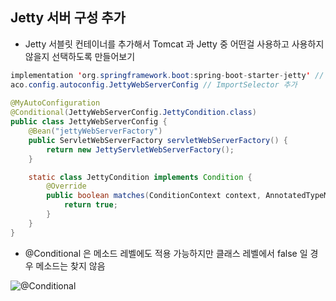 ## Jetty 서버 구성 추가

- Jetty 서블릿 컨테이너를 추가해서 Tomcat 과 Jetty 중 어떤걸 사용하고 사용하지 않을지 선택하도록 만들어보기

```Java
implementation 'org.springframework.boot:spring-boot-starter-jetty' // 디펜던시 추가
aco.config.autoconfig.JettyWebServerConfig // ImportSelector 추가
  
@MyAutoConfiguration
@Conditional(JettyWebServerConfig.JettyCondition.class)
public class JettyWebServerConfig {
    @Bean("jettyWebServerFactory")
    public ServletWebServerFactory servletWebServerFactory() {
        return new JettyServletWebServerFactory();
    }

    static class JettyCondition implements Condition {
        @Override
        public boolean matches(ConditionContext context, AnnotatedTypeMetadata metadata) {
            return true;
        }
    }
}
```

- @Conditional 은 메소드 레벨에도 적용 가능하지만 클래스 레벨에서 false 일 경우 메소드는 찾지 않음
    
![@Conditional](https://user-images.githubusercontent.com/68458092/224332339-a762bf44-d579-4b72-aaaa-dc31adabfa19.png)
